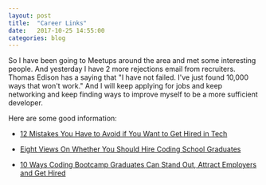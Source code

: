 ```yaml
---
layout: post
title:  "Career Links"
date:   2017-10-25 14:55:00
categories: blog
---
```



So I have been going to Meetups around the area and met some interesting people. And yesterday I have 2 more rejections email from recruiters. Thomas Edison has a saying that "I have not failed. I've just found 10,000 ways that won't work." And I will keep applying for jobs and keep networking and keep finding ways to improve myself to be a more sufficient developer.

Here are some good information:
- [12 Mistakes You Have to Avoid if You Want to Get Hired in Tech](https://skillcrush.com/2016/02/16/common-tech-job-interview-mistakes/)

- [Eight Views On Whether You Should Hire Coding School Graduates](https://www.forbes.com/sites/forbestechcouncil/2017/09/19/eight-views-on-whether-you-should-hire-coding-school-graduates/2/#5df1bb4a724b)

- [10 Ways Coding Bootcamp Graduates Can Stand Out, Attract Employers and Get Hired](http://blog.galvanize.com/10-ways-bootcamp-grads-can-land-programming-jobs/)